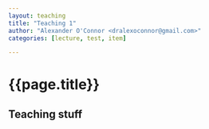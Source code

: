 ```yaml
---
layout: teaching
title: "Teaching 1"
author: "Alexander O'Connor <dralexoconnor@gmail.com>"
categories: [lecture, test, item]

---
```


# {{page.title}}


## Teaching stuff
